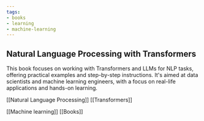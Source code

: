 ```yaml
---
tags:
- books
- learning
- machine-learning
---
```


## **Natural Language Processing with Transformers**

This book focuses on working with Transformers and LLMs for NLP tasks, offering practical examples and step-by-step instructions. It's aimed at data scientists and machine learning engineers, with a focus on real-life applications and hands-on learning.

[[Natural Language Processing]]  [[Transformers]]

[[Machine learning]]  [[Books]]